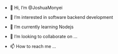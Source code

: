 - 👋 Hi, I’m @JoshuaMonyei
- 👀 I’m interested in software backend development
- 🌱 I’m currently learning Nodejs

- 💞️ I’m looking to collaborate on ...
- 📫 How to reach me ...

<!---
JoshuaMonyei/JoshuaMonyei is a ✨ special ✨ repository because its `README.md` (this file) appears on your GitHub profile.
You can click the Preview link to take a look at your changes.
--->
